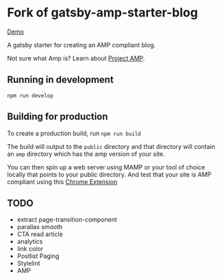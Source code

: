 # Fork of gatsby-amp-starter-blog

[Demo](https://frederiks.github.io/gatsby-amp-blog-starter/)

A gatsby starter for creating an AMP compliant blog.

Not sure what Amp is? Learn about [Project AMP](https://www.ampproject.org).

## Running in development
`npm run develop`

## Building for production

To create a production build, run `npm run build`

The build will output to the `public` directory and that directory will contain an `amp` directory which has the amp version of your site.

You can then spin up a web server using MAMP or your tool of choice locally that points to your public directory. And test that your site is AMP compliant using this [Chrome Extension](https://chrome.google.com/webstore/detail/amp-validator/nmoffdblmcmgeicmolmhobpoocbbmknc?hl=en)

## TODO
* extract page-transition-component
* parallax smooth
* CTA read article
* analytics
* link color
* Postlist Paging
* Stylelint
* AMP